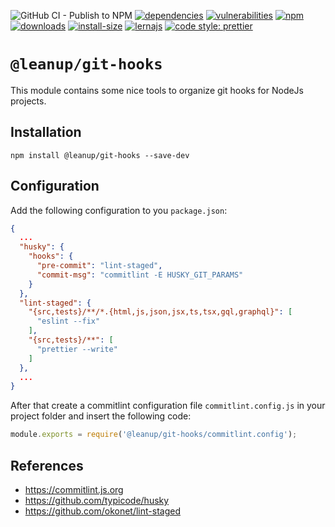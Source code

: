 ![GitHub CI - Publish to NPM](https://github.com/leanupjs/cli/workflows/GitHub%20CI%20-%20Publish%20to%20NPM/badge.svg)
[![dependencies][dependencies]][dependencies-url]
[![vulnerabilities][vulnerabilities]][vulnerabilities-url]
[![npm][npm]][npm-url]
[![downloads][downloads]][downloads-url]
[![install-size][install-size]][install-size-url]
[![lernajs][lernajs]][lernajs-url]
[![code style: prettier](https://img.shields.io/badge/code_style-prettier-ff69b4.svg)](https://github.com/prettier/prettier)

[npm]: https://img.shields.io/npm/v/@leanup/git-hooks
[npm-url]: https://www.npmjs.com/package/@leanup/git-hooks
[dependencies]: https://img.shields.io/david/martinoppitz/leanup?path=cli/plugins/addons
[dependencies-url]: https://david-dm.org/martinoppitz/leanup?path=cli/plugins/addons
[vulnerabilities]: https://snyk.io/test/npm/@leanup/git-hooks/badge.svg
[vulnerabilities-url]: https://snyk.io/test/npm/@leanup/git-hooks
[downloads]: https://img.shields.io/npm/dm/@leanup/git-hooks
[downloads-url]: https://npmcharts.com/compare/@leanup/git-hooks?minimal=true
[install-size]: https://packagephobia.now.sh/badge?p=@leanup/git-hooks
[install-size-url]: https://packagephobia.now.sh/result?p=@leanup/git-hooks
[lernajs]: https://img.shields.io/badge/managed%20with-lerna-blueviolet
[lernajs-url]: https://lerna.js.org

# `@leanup/git-hooks`

This module contains some nice tools to organize git hooks for NodeJs projects.

## Installation

`npm install @leanup/git-hooks --save-dev`

## Configuration

Add the following configuration to you `package.json`:

```json
{
  ...
  "husky": {
    "hooks": {
      "pre-commit": "lint-staged",
      "commit-msg": "commitlint -E HUSKY_GIT_PARAMS"
    }
  },
  "lint-staged": {
    "{src,tests}/**/*.{html,js,json,jsx,ts,tsx,gql,graphql}": [
      "eslint --fix"
    ],
    "{src,tests}/**": [
      "prettier --write"
    ]
  },
  ...
}
```

After that create a commitlint configuration file `commitlint.config.js` in your project folder and insert the following code:

```js
module.exports = require('@leanup/git-hooks/commitlint.config');
```

## References

- https://commitlint.js.org
- https://github.com/typicode/husky
- https://github.com/okonet/lint-staged

